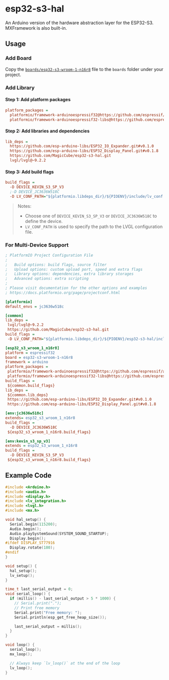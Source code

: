 # esp32-s3-hal

An Arduino version of the hardware abstraction layer for the ESP32-S3.
MXFramework is also built-in.

## Usage

### Add Board

Copy the [`boards/esp32-s3-wroom-1-n16r8`](./boards/esp32-s3-wroom-1-n16r8) file to the `boards` folder under your project.

### Add Library

#### Step 1: Add platform packages

```ini
platform_packages =
  platformio/framework-arduinoespressif32@https://github.com/espressif/arduino-esp32.git
  platformio/framework-arduinoespressif32-libs@https://github.com/espressif/esp32-arduino-libs.git#idf-release/v5.1
```

#### Step 2: Add libraries and dependencies

```ini
lib_deps =
  https://github.com/esp-arduino-libs/ESP32_IO_Expander.git#v0.1.0
  https://github.com/esp-arduino-libs/ESP32_Display_Panel.git#v0.1.8
  https://github.com/MagicCube/esp32-s3-hal.git
  lvgl/lvgl@~9.2.2
```

#### Step 3: Add build flags

```ini
build_flags =
  -D DEVICE_KEVIN_S3_SP_V3
  ;-D DEVICE_JC3636W518C
  -D LV_CONF_PATH="${platformio.libdeps_dir}/${PIOENV}/include/lv_conf.h"
```

> Notes:
>
> * Choose one of `DEVICE_KEVIN_S3_SP_V3` or `DEVICE_JC3636W518C` to define the device.
> * `LV_CONF_PATH` is used to specify the path to the LVGL configuration file.

### For Multi-Device Support

```ini
; PlatformIO Project Configuration File
;
;   Build options: build flags, source filter
;   Upload options: custom upload port, speed and extra flags
;   Library options: dependencies, extra library storages
;   Advanced options: extra scripting
;
; Please visit documentation for the other options and examples
; https://docs.platformio.org/page/projectconf.html

[platformio]
default_envs = jc3636w518c

[common]
lib_deps =
 lvgl/lvgl@~9.2.2
 https://github.com/MagicCube/esp32-s3-hal.git
build_flags =
 -D LV_CONF_PATH="${platformio.libdeps_dir}/${PIOENV}/esp32-s3-hal/include/lv_conf.h"

[esp32_s3_wroom_1_n16r8]
platform = espressif32
board = esp32-s3-wroom-1-n16r8
framework = arduino
platform_packages =
 platformio/framework-arduinoespressif32@https://github.com/espressif/arduino-esp32.git
 platformio/framework-arduinoespressif32-libs@https://github.com/espressif/esp32-arduino-libs.git#idf-release/v5.1
build_flags =
 ${common.build_flags}
lib_deps =
 ${common.lib_deps}
 https://github.com/esp-arduino-libs/ESP32_IO_Expander.git#v0.1.0
 https://github.com/esp-arduino-libs/ESP32_Display_Panel.git#v0.1.8

[env:jc3636w518c]
extends= esp32_s3_wroom_1_n16r8
build_flags =
  -D DEVICE_JC3636W518C
 ${esp32_s3_wroom_1_n16r8.build_flags}

[env:kevin_s3_sp_v3]
extends = esp32_s3_wroom_1_n16r8
build_flags =
  -D DEVICE_KEVIN_S3_SP_V3
 ${esp32_s3_wroom_1_n16r8.build_flags}
```

## Example Code

```cpp
#include <Arduino.h>
#include <audio.h>
#include <display.h>
#include <lv_integration.h>
#include <lvgl.h>
#include <mx.h>

void hal_setup() {
  Serial.begin(115200);
  Audio.begin();
  Audio.playSystemSound(SYSTEM_SOUND_STARTUP);
  Display.begin();
#ifdef DISPLAY_ST77916
  Display.rotate(180);
#endif
}

void setup() {
  hal_setup();
  lv_setup();
}

time_t last_serial_output = 0;
void serial_loop() {
  if (millis() - last_serial_output > 5 * 1000) {
    // Serial.print(".");
    // Print free memory
    Serial.print("Free memory: ");
    Serial.println(esp_get_free_heap_size());

    last_serial_output = millis();
  }
}

void loop() {
  serial_loop();
  mx_loop();

  // Always keep `lv_loop()` at the end of the loop
  lv_loop();
}
```
